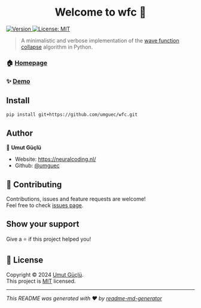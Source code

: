 <h1 align="center">Welcome to wfc 👋</h1>
<p>
  <a href="https://github.com/umguec/wfc" target="_blank">
    <img alt="Version" src="https://img.shields.io/badge/github-v0.1.0-blue">
  </a>
  <a href="https://github.com/umguec/wfc?tab=MIT-1-ov-file#MIT-1-ov-file" target="_blank">
    <img alt="License: MIT" src="https://img.shields.io/badge/License-MIT-yellow.svg" />
  </a>
</p>

> A minimalistic and verbose implementation of the [wave function collapse](https://github.com/mxgmn/WaveFunctionCollapse) algorithm in Python.

### 🏠 [Homepage](https://github.com/umguec/wfc)

### ✨ [Demo](https://colab.research.google.com/drive/1DdHnEPoyDDiHNeP_oRbHPsUqIeeksBii?usp=sharing)

## Install

```sh
pip install git+https://github.com/umguec/wfc.git
```

## Author

👤 **Umut Güçlü**

* Website: https://neuralcoding.nl/
* Github: [@umguec](https://github.com/umguec)

## 🤝 Contributing

Contributions, issues and feature requests are welcome!<br />Feel free to check [issues page](https://github.com/umguec/wfc/issues). 

## Show your support

Give a ⭐️ if this project helped you!

## 📝 License

Copyright © 2024 [Umut Güçlü](https://github.com/umguec).<br />
This project is [MIT](https://github.com/umguec/wfc?tab=MIT-1-ov-file#MIT-1-ov-file) licensed.

***
_This README was generated with ❤️ by [readme-md-generator](https://github.com/kefranabg/readme-md-generator)_
